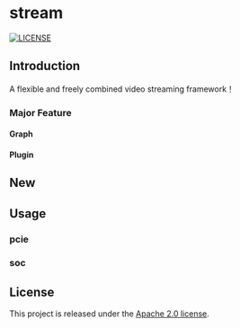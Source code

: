 # stream
[![LICENSE](https://img.shields.io/badge/Lisence-Apache_2.0-green
)](https://github.com/caixiongjiang/stream/blob/main/LICENSE)
## Introduction

A flexible and freely combined video streaming framework！

### Major Feature

#### Graph

#### Plugin

## New

## Usage

### pcie

### soc

## License

This project is released under the [Apache 2.0 license](https://github.com/caixiongjiang/AI_Pipeline/blob/main/LICENSE).
